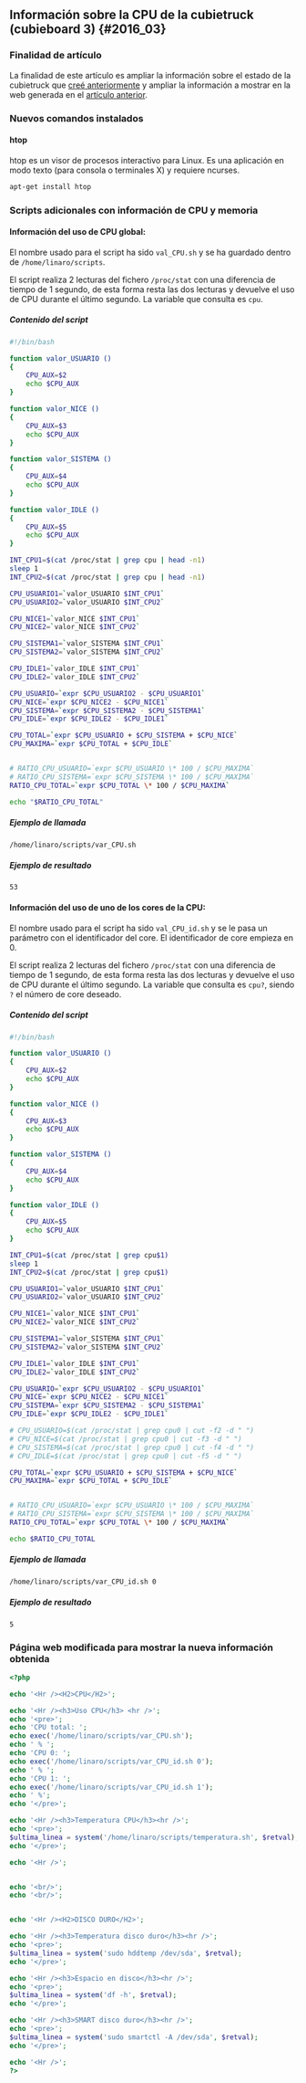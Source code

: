 ## Información sobre la CPU de la cubietruck (cubieboard 3) {#2016_03}

### Finalidad de artículo

La finalidad de este artículo es ampliar la información sobre el estado de la cubietruck que [creé anteriormente](#2014_03) y ampliar la información a mostrar en la web generada en el [artículo anterior](#2015_06).

### Nuevos comandos instalados

#### htop

htop es un visor de procesos interactivo para Linux. Es una aplicación en modo texto (para consola o terminales X) y requiere ncurses.

``` bash
apt-get install htop
```

### Scripts adicionales con información de CPU y memoria

#### Información del uso de CPU global:

El nombre usado para el script ha sido `val_CPU.sh` y se ha guardado dentro de `/home/linaro/scripts`.

El script realiza 2 lecturas del fichero `/proc/stat` con una diferencia de tiempo de 1 segundo, de esta forma resta las dos lecturas y devuelve el uso de CPU durante el último segundo. La variable que consulta es `cpu`.

##### Contenido del script

``` bash
#!/bin/bash

function valor_USUARIO ()
{
	CPU_AUX=$2
	echo $CPU_AUX
}

function valor_NICE ()
{
	CPU_AUX=$3
	echo $CPU_AUX
}

function valor_SISTEMA ()
{
	CPU_AUX=$4
	echo $CPU_AUX
}

function valor_IDLE ()
{
	CPU_AUX=$5
	echo $CPU_AUX
}

INT_CPU1=$(cat /proc/stat | grep cpu | head -n1)
sleep 1
INT_CPU2=$(cat /proc/stat | grep cpu | head -n1)

CPU_USUARIO1=`valor_USUARIO $INT_CPU1`
CPU_USUARIO2=`valor_USUARIO $INT_CPU2`

CPU_NICE1=`valor_NICE $INT_CPU1`
CPU_NICE2=`valor_NICE $INT_CPU2`

CPU_SISTEMA1=`valor_SISTEMA $INT_CPU1`
CPU_SISTEMA2=`valor_SISTEMA $INT_CPU2`

CPU_IDLE1=`valor_IDLE $INT_CPU1`
CPU_IDLE2=`valor_IDLE $INT_CPU2`

CPU_USUARIO=`expr $CPU_USUARIO2 - $CPU_USUARIO1`
CPU_NICE=`expr $CPU_NICE2 - $CPU_NICE1`
CPU_SISTEMA=`expr $CPU_SISTEMA2 - $CPU_SISTEMA1`
CPU_IDLE=`expr $CPU_IDLE2 - $CPU_IDLE1`

CPU_TOTAL=`expr $CPU_USUARIO + $CPU_SISTEMA + $CPU_NICE`
CPU_MAXIMA=`expr $CPU_TOTAL + $CPU_IDLE`


# RATIO_CPU_USUARIO=`expr $CPU_USUARIO \* 100 / $CPU_MAXIMA`
# RATIO_CPU_SISTEMA=`expr $CPU_SISTEMA \* 100 / $CPU_MAXIMA`
RATIO_CPU_TOTAL=`expr $CPU_TOTAL \* 100 / $CPU_MAXIMA`

echo "$RATIO_CPU_TOTAL"
```

##### Ejemplo de llamada

``` bash
/home/linaro/scripts/var_CPU.sh
```

##### Ejemplo de resultado

```
53
```

#### Información del uso de uno de los cores de la CPU:

El nombre usado para el script ha sido `val_CPU_id.sh` y se le pasa un parámetro con el identificador del core.
El identificador de core empieza en 0.

El script realiza 2 lecturas del fichero `/proc/stat` con una diferencia de tiempo de 1 segundo, de esta forma resta las dos lecturas y devuelve el uso de CPU durante el último segundo. La variable que consulta es `cpu?`, siendo `?` el número de core deseado.

##### Contenido del script

``` bash
#!/bin/bash

function valor_USUARIO ()
{
	CPU_AUX=$2
	echo $CPU_AUX
}

function valor_NICE ()
{
	CPU_AUX=$3
	echo $CPU_AUX
}

function valor_SISTEMA ()
{
	CPU_AUX=$4
	echo $CPU_AUX
}

function valor_IDLE ()
{
	CPU_AUX=$5
	echo $CPU_AUX
}

INT_CPU1=$(cat /proc/stat | grep cpu$1)
sleep 1
INT_CPU2=$(cat /proc/stat | grep cpu$1)

CPU_USUARIO1=`valor_USUARIO $INT_CPU1`
CPU_USUARIO2=`valor_USUARIO $INT_CPU2`

CPU_NICE1=`valor_NICE $INT_CPU1`
CPU_NICE2=`valor_NICE $INT_CPU2`

CPU_SISTEMA1=`valor_SISTEMA $INT_CPU1`
CPU_SISTEMA2=`valor_SISTEMA $INT_CPU2`

CPU_IDLE1=`valor_IDLE $INT_CPU1`
CPU_IDLE2=`valor_IDLE $INT_CPU2`

CPU_USUARIO=`expr $CPU_USUARIO2 - $CPU_USUARIO1`
CPU_NICE=`expr $CPU_NICE2 - $CPU_NICE1`
CPU_SISTEMA=`expr $CPU_SISTEMA2 - $CPU_SISTEMA1`
CPU_IDLE=`expr $CPU_IDLE2 - $CPU_IDLE1`

# CPU_USUARIO=$(cat /proc/stat | grep cpu0 | cut -f2 -d " ")
# CPU_NICE=$(cat /proc/stat | grep cpu0 | cut -f3 -d " ")
# CPU_SISTEMA=$(cat /proc/stat | grep cpu0 | cut -f4 -d " ")
# CPU_IDLE=$(cat /proc/stat | grep cpu0 | cut -f5 -d " ")

CPU_TOTAL=`expr $CPU_USUARIO + $CPU_SISTEMA + $CPU_NICE`
CPU_MAXIMA=`expr $CPU_TOTAL + $CPU_IDLE`


# RATIO_CPU_USUARIO=`expr $CPU_USUARIO \* 100 / $CPU_MAXIMA`
# RATIO_CPU_SISTEMA=`expr $CPU_SISTEMA \* 100 / $CPU_MAXIMA`
RATIO_CPU_TOTAL=`expr $CPU_TOTAL \* 100 / $CPU_MAXIMA`

echo $RATIO_CPU_TOTAL
```

##### Ejemplo de llamada

``` bash
/home/linaro/scripts/var_CPU_id.sh 0
```

##### Ejemplo de resultado

```
5
```


### Página web modificada para mostrar la nueva información obtenida

``` php
<?php

echo '<Hr /><H2>CPU</H2>';

echo '<Hr /><h3>Uso CPU</h3> <hr />';
echo '<pre>';
echo 'CPU total: ';
echo exec('/home/linaro/scripts/var_CPU.sh');
echo ' % ';
echo 'CPU 0: ';
echo exec('/home/linaro/scripts/var_CPU_id.sh 0');
echo ' % ';
echo 'CPU 1: ';
echo exec('/home/linaro/scripts/var_CPU_id.sh 1');
echo ' %';
echo '</pre>';

echo '<Hr /><h3>Temperatura CPU</h3><hr />';
echo '<pre>';
$ultima_linea = system('/home/linaro/scripts/temperatura.sh', $retval);
echo '</pre>';

echo '<Hr />';


echo '<br/>';
echo '<br/>';


echo '<Hr /><H2>DISCO DURO</H2>';

echo '<Hr /><h3>Temperatura disco duro</h3><hr />';
echo '<pre>';
$ultima_linea = system('sudo hddtemp /dev/sda', $retval);
echo '</pre>';

echo '<Hr /><h3>Espacio en disco</h3><hr />';
echo '<pre>';
$ultima_linea = system('df -h', $retval);
echo '</pre>';

echo '<Hr /><h3>SMART disco duro</h3><hr />';
echo '<pre>';
$ultima_linea = system('sudo smartctl -A /dev/sda', $retval);
echo '</pre>';

echo '<Hr />';
?>
```
